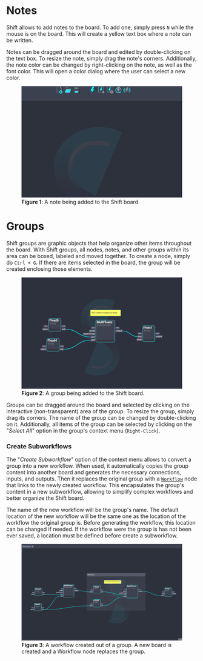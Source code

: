 # Notes

Shift allows to add notes to the board. To add one, simply press `N` while the mouse is on the board. This will create a yellow text box where a note can be written.

Notes can be dragged around the board and edited by double-clicking on the text box. To resize the note, simply drag the note's corners. 
Additionally, the note color can be changed by right-clicking on the note, as well as the font color. This will open a color dialog where the user can select a new color.

<figure>
      <img src="images/note.gif" alt="Note">
      <figcaption><b>Figure 1</b>: A note being added to the Shift board.</figcaption>
</figure>

# Groups

Shift groups are graphic objects that help organize other items throughout the board. With Shift groups, all nodes, notes, and other groups within its area can be boxed, labeled and moved together.
To create a node, simply do `Ctrl + G`. If there are items selected in the board, the group will be created enclosing those elements. 

<figure>
      <img src="images/group.gif" alt="Group">
      <figcaption><b>Figure 2</b>: A group being added to the Shift board.</figcaption>
</figure>

Groups can be dragged around the board and selected by clicking on the interactive (non-transparent) area of the group. To resize the group, simply drag its corners. The name of the group can be changed by double-clicking on it.
Additionally, all items of the group can be selected by clicking on the "*Select All*" option in the group's context menu (`Right-Click`).

### Create Subworkflows

The "*Create Subworkflow*" option of the context menu allows to convert a group into a new workflow. When used, it automatically copies the group content into another board and generates the necessary connections, inputs, and outputs. Then it replaces the original group with a [`Workflow`](../../reference/nodes/workflow) node that links to the newly created workflow. This encapsulates the group's content in a new subworkflow, allowing to simplify complex workflows and better organize the Shift board. 

The name of the new workflow will be the group's name. 
The default location of the new workflow will be the same one as the location of the workflow the original group is. Before generating the workflow, this location can be changed if needed. If the workflow were the group is has not been ever saved, a location must be defined before create a subworkflow. 

<figure>
      <img src="images/createSubworkflow.gif" alt="Group">
      <figcaption><b>Figure 3</b>: A workflow created out of a group. A new board is created and a Workflow node replaces the group.</figcaption>
</figure>